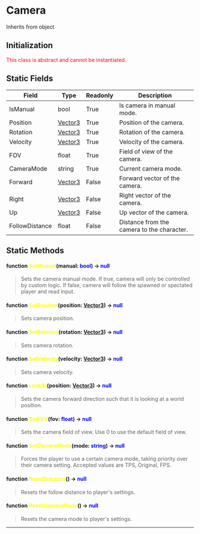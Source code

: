 # Camera
Inherits from object
## Initialization
<span style="color:red;">This class is abstract and cannot be instantiated.</span>
## Static Fields
|Field|Type|Readonly|Description|
|---|---|---|---|
|IsManual|bool|True|Is camera in manual mode.|
|Position|[Vector3](../objects/Vector3.md)|True|Position of the camera.|
|Rotation|[Vector3](../objects/Vector3.md)|True|Rotation of the camera.|
|Velocity|[Vector3](../objects/Vector3.md)|True|Velocity of the camera.|
|FOV|float|True|Field of view of the camera.|
|CameraMode|string|True|Current camera mode.|
|Forward|[Vector3](../objects/Vector3.md)|False|Forward vector of the camera.|
|Right|[Vector3](../objects/Vector3.md)|False|Right vector of the camera.|
|Up|[Vector3](../objects/Vector3.md)|False|Up vector of the camera.|
|FollowDistance|float|False|Distance from the camera to the character.|
## Static Methods
#### function <span style="color:yellow;">SetManual</span>(manual: <span style="color:blue;">bool</span>) → <span style="color:blue;">null</span>
> Sets the camera manual mode. If true, camera will only be controlled by custom logic. If false, camera will follow the spawned or spectated player and read input.

#### function <span style="color:yellow;">SetPosition</span>(position: <span style="color:blue;">[Vector3](../objects/Vector3.md)</span>) → <span style="color:blue;">null</span>
> Sets camera position.

#### function <span style="color:yellow;">SetRotation</span>(rotation: <span style="color:blue;">[Vector3](../objects/Vector3.md)</span>) → <span style="color:blue;">null</span>
> Sets camera rotation.

#### function <span style="color:yellow;">SetVelocity</span>(velocity: <span style="color:blue;">[Vector3](../objects/Vector3.md)</span>) → <span style="color:blue;">null</span>
> Sets camera velocity.

#### function <span style="color:yellow;">LookAt</span>(position: <span style="color:blue;">[Vector3](../objects/Vector3.md)</span>) → <span style="color:blue;">null</span>
> Sets the camera forward direction such that it is looking at a world position.

#### function <span style="color:yellow;">SetFOV</span>(fov: <span style="color:blue;">float</span>) → <span style="color:blue;">null</span>
> Sets the camera field of view. Use 0 to use the default field of view.

#### function <span style="color:yellow;">SetCameraMode</span>(mode: <span style="color:blue;">string</span>) → <span style="color:blue;">null</span>
> Forces the player to use a certain camera mode, taking priority over their camera setting. Accepted values are TPS, Original, FPS.

#### function <span style="color:yellow;">ResetDistance</span>() → <span style="color:blue;">null</span>
> Resets the follow distance to player's settings.

#### function <span style="color:yellow;">ResetCameraMode</span>() → <span style="color:blue;">null</span>
> Resets the camera mode to player's settings.


---

